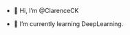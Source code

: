 - 👋 Hi, I’m @ClarenceCK

- 🌱 I’m currently learning DeepLearning.

<!--- - 👀 I’m interested in ... --->
<!--- - 📫 How to reach me ... --->
<!--- - 💞️ I’m looking to collaborate on ...--->
<!---
ClarenceCK/ClarenceCK is a ✨ special ✨ repository because its `README.md` (this file) appears on your GitHub profile.
You can click the Preview link to take a look at your changes.
--->
